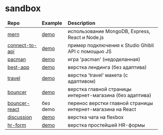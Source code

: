 # sandbox

<table>
  <thead>
    <tr>
      <td><b>Repo</b></td>
      <td><b>Example</b></td>
      <td><b>Description</b></td>
    </tr>
  </thead>
  <tbody>
    <tr>
      <td><a href="https://github.com/yurifyodorov/mern">mern</a></td>
      <td><a href="https://mern-start-template.herokuapp.com/">demo</a></td>
      <td>использование MongoDB, Express, React и Node.js</td>
    </tr>
    <tr>
      <td><a href="https://github.com/yurifyodorov/sandbox/tree/master/connect-to-api">connect-to-api</a></td>
      <td><a href="https://yurifyodorov.github.io/sandbox/connect-to-api/">demo</a></td>
      <td>пример подключения к Studio Ghibli API с помощью JS</td>
    </tr>
     <tr>
      <td><a href="https://github.com/yurifyodorov/sandbox/tree/master/pacman">pacman</a></td>
      <td><a href="https://yurifyodorov.github.io/sandbox/pacman/">demo</a></td>
      <td>игра 'pacman' (недоделанная)</td>
    </tr>
    <tr>
      <td><a href="https://github.com/yurifyodorov/sandbox/tree/master/best-app">best-app</a></td>
      <td><a href="https://yurifyodorov.github.io/sandbox/best-app/">demo</a></td>
      <td>верстка лендинга (без адаптива)</td>
    </tr>
    <tr>
      <td><a href="https://github.com/yurifyodorov/sandbox/tree/master/travel">travel</a></td>
      <td><a href="https://yurifyodorov.github.io/sandbox/travel/">demo</a></td>
      <td>верстка 'travel' макета (с адаптивом)</td>
    </tr>
    <tr>
      <td><a href="https://github.com/yurifyodorov/sandbox/tree/master/bouncer">bouncer</a></td>
      <td><a href="https://yurifyodorov.github.io/sandbox/bouncer/">demo</a></td>
      <td>верстка главной страницы интернет-магазина (без адаптива)</td>
    </tr>
    <tr>
      <td><a href="https://github.com/yurifyodorov/bouncer-react/tree/master">bouncer-react</a></td>
      <td>без demo</td>
      <td>перенос верстки главной страницы интернет-магазина на React</td>
    </tr>
    <tr>
      <td><a href="https://github.com/yurifyodorov/sandbox/tree/master/discussion">discussion</a></td>
      <td><a href="https://yurifyodorov.github.io/sandbox/discussion/">demo</a></td>
      <td>верстка чата на flexbox</td>
    </tr>
    <tr>
      <td><a href="https://github.com/yurifyodorov/sandbox/tree/master/hr-form">hr-form</a></td>
      <td><a href="https://yurifyodorov.github.io/sandbox/hr-form/">demo</a></td>
      <td>верстка простейшей HR-формы</td>
    </tr>
  </tbody>
</table>
